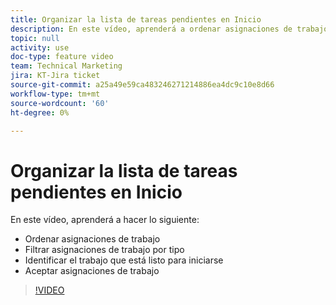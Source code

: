 ```yaml
---
title: Organizar la lista de tareas pendientes en Inicio
description: En este vídeo, aprenderá a ordenar asignaciones de trabajo, filtrar asignaciones por tipo, identificar el trabajo que está listo para comenzar y aceptar asignaciones de trabajo.
topic: null
activity: use
doc-type: feature video
team: Technical Marketing
jira: KT-Jira ticket
source-git-commit: a25a49e59ca483246271214886ea4dc9c10e8d66
workflow-type: tm+mt
source-wordcount: '60'
ht-degree: 0%

---
```


# Organizar la lista de tareas pendientes en Inicio

En este vídeo, aprenderá a hacer lo siguiente:

* Ordenar asignaciones de trabajo
* Filtrar asignaciones de trabajo por tipo
* Identificar el trabajo que está listo para iniciarse
* Aceptar asignaciones de trabajo

>[!VIDEO](https://video.tv.adobe.com/v/335099/?quality=12&learn=on)
